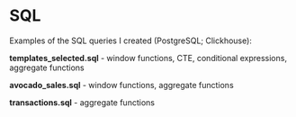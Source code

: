 # SQL
Examples of the SQL queries I created (PostgreSQL; Clickhouse):

**templates_selected.sql** - window functions, CTE, conditional expressions, aggregate functions

**avocado_sales.sql** - window functions, aggregate functions

**transactions.sql** - aggregate functions
